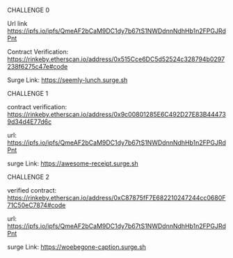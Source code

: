 CHALLENGE 0

Url link
https://ipfs.io/ipfs/QmeAF2bCaM9DC1dy7b67tS1NWDdnnNdhHb1n2FPGJRdPnt

Contract Verification:
https://rinkeby.etherscan.io/address/0x515Cce6DC5d52524c328794b0297238f6275c47e#code

Surge Link:
https://seemly-lunch.surge.sh


CHALLENGE 1

contract verification:
https://rinkeby.etherscan.io/address/0x9c00801285E6C492D27E83B444739d34d4E77d6c


url:
https://ipfs.io/ipfs/QmeAF2bCaM9DC1dy7b67tS1NWDdnnNdhHb1n2FPGJRdPnt

surge Link:
https://awesome-receipt.surge.sh

CHALLENGE 2

verified contract:
https://rinkeby.etherscan.io/address/0xC87875fF7E682210247244cc0680F71C50eC7874#code

url:
https://ipfs.io/ipfs/QmeAF2bCaM9DC1dy7b67tS1NWDdnnNdhHb1n2FPGJRdPnt

surge Link:
https://woebegone-caption.surge.sh